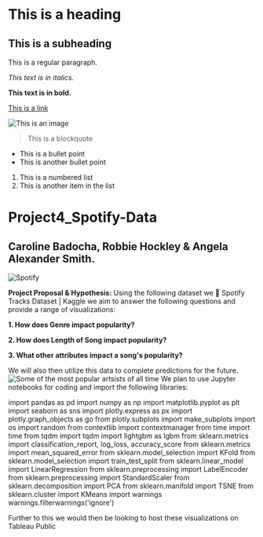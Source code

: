 # This is a heading

## This is a subheading

This is a regular paragraph.

*This text is in italics.*

**This text is in bold.**

[This is a link](https://www.example.com)

![This is an image](https://www.example.com/image.jpg)

> This is a blockquote

- This is a bullet point
- This is another bullet point

1. This is a numbered list
2. This is another item in the list




# Project4_Spotify-Data

## Caroline Badocha, Robbie Hockley & Angela Alexander Smith.

![Spotify](https://storage.googleapis.com/pr-newsroom-wp/1/2018/11/Spotify_Logo_CMYK_Green.png)

**Project Proposal & Hypothesis:**
Using the following dataset we 🎹 Spotify Tracks Dataset | Kaggle we aim to answer the following questions and provide a range of visualizations:

**1. How does Genre impact popularity?**

**2. How does Length of Song impact popularity?**

**3. What other attributes impact a song's popularity?**


We will also then utilize this data to complete predictions for the future.
![Some of the most popular artsists of all time](https://www.rollingstone.com/wp-content/uploads/2021/09/RS_500_Great_Songs_1800x1200.jpg?w=1581&h=1054&crop=1)
We plan to use Jupyter notebooks for coding and import the following libraries:

import pandas as pd
import numpy as np
import matplotlib.pyplot as plt
import seaborn as sns
import plotly.express as px
import plotly.graph_objects as go
from plotly.subplots import make_subplots
import os
import random
from contextlib import contextmanager
from time import time
from tqdm import tqdm
import lightgbm as lgbm
from sklearn.metrics import classification_report, log_loss, accuracy_score
from sklearn.metrics import mean_squared_error
from sklearn.model_selection import KFold
from sklearn.model_selection import train_test_split
from sklearn.linear_model import LinearRegression
from sklearn.preprocessing import LabelEncoder
from sklearn.preprocessing import StandardScaler
from sklearn.decomposition import PCA
from sklearn.manifold import TSNE
from sklearn.cluster import KMeans
import warnings
warnings.filterwarnings('ignore')

Further to this we would then be looking to host these visualizations on Tableau Public 


